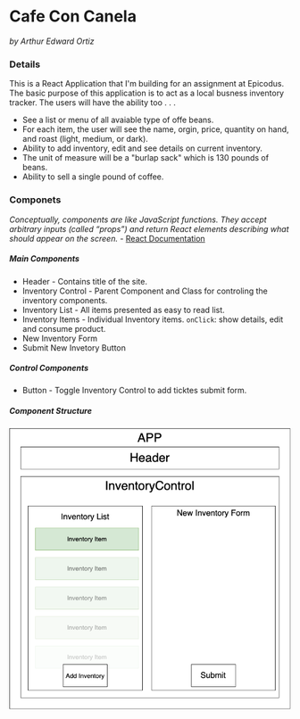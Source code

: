 # Cafe Con Canela

_by Arthur Edward Ortiz_

### Details

This is a React Application that I'm building for an assignment at Epicodus. The basic purpose of this application is to act as a local busness inventory tracker. The users will have the ability too . . . 
* See a list or menu of all avaiable type of offe beans. 
* For each item, the user will see the name, orgin, price, quantity on hand, and roast (light, medium, or dark).
* Ability to add inventory, edit and see details on current inventory. 
* The unit of measure will be a "burlap sack" which is 130 pounds of beans. 
* Ability to sell a single pound of coffee. 

### Componets 

_Conceptually, components are like JavaScript functions. They accept arbitrary inputs (called “props”) and return React elements describing what should appear on the screen._ - [React Documentation](https://reactjs.org/docs/react-component.html) 

##### Main Components 
* Header - Contains title of the site. 
* Inventory Control - Parent Component and Class for controling the inventory components. 
* Inventory List - All items presented as easy to read list.  
* Inventory Items - Individual Inventory items. `onClick`: show details, edit and consume product.  
* New Inventory Form
* Submit New Invetory Button 

##### Control Components
* Button - Toggle Inventory Control to add ticktes submit form.

##### Component Structure

![ComponentDiagram](CafeConCanela.png)






